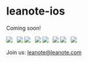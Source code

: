 # leanote-ios

Coming soon!

![](./preview/login.png)
&nbsp;
![](./preview/register.png)
![](./preview/notes.png)
&nbsp;
![](./preview/note.png)
![](./preview/editor.png)
&nbsp;
![](./preview/me.png)
![](./preview/notebook.png)
&nbsp;
![](./preview/tag.png)

Join us: leanote@leanote.com
